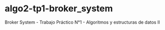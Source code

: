 algo2-tp1-broker_system
=======================

Broker System - Trabajo Práctico N°1 - Algoritmos y estructuras de datos II
